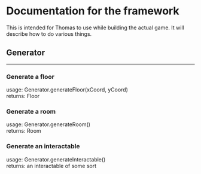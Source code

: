 # Documentation for the framework

This is intended for Thomas to use while building the actual game. It will describe how to do various things.

## Generator
---

### Generate a floor

usage: Generator.generateFloor(xCoord, yCoord)  
returns: Floor

### Generate a room

usage: Generator.generateRoom()  
returns: Room

### Generate an interactable

usage: Generator.generateInteractable()  
returns: an interactable of some sort
